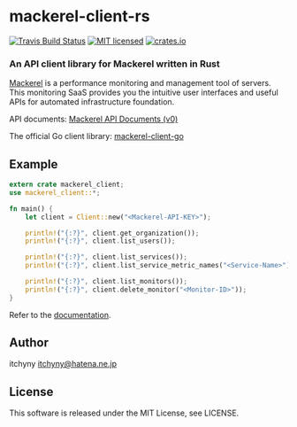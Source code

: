 # mackerel-client-rs
[![Travis Build Status](https://travis-ci.org/itchyny/mackerel-client-rs.svg?branch=master)](https://travis-ci.org/itchyny/mackerel-client-rs)
[![MIT licensed](https://img.shields.io/badge/license-MIT-blue.svg)](./LICENSE)
[![crates.io](https://img.shields.io/crates/v/mackerel_client.svg)](https://crates.io/crates/mackerel_client)

### An API client library for Mackerel written in Rust
[Mackerel](https://mackerel.io) is a performance monitoring and management tool of servers.
This monitoring SaaS provides you the intuitive user interfaces and useful APIs for automated infrastructure foundation.

API documents: [Mackerel API Documents (v0)](https://mackerel.io/api-docs/)

The official Go client library: [mackerel-client-go](https://github.com/mackerelio/mackerel-client-go)

## Example
```rust
extern crate mackerel_client;
use mackerel_client::*;

fn main() {
    let client = Client::new("<Mackerel-API-KEY>");

    println!("{:?}", client.get_organization());
    println!("{:?}", client.list_users());

    println!("{:?}", client.list_services());
    println!("{:?}", client.list_service_metric_names("<Service-Name>"));

    println!("{:?}", client.list_monitors());
    println!("{:?}", client.delete_monitor("<Monitor-ID>"));
}
```

Refer to the [documentation](https://docs.rs/mackerel_client/).

## Author
itchyny <itchyny@hatena.ne.jp>

## License
This software is released under the MIT License, see LICENSE.
